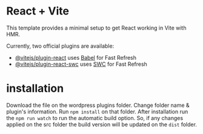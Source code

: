 # React + Vite

This template provides a minimal setup to get React working in Vite with HMR.

Currently, two official plugins are available:

- [@vitejs/plugin-react](https://github.com/vitejs/vite-plugin-react/blob/main/packages/plugin-react/README.md) uses [Babel](https://babeljs.io/) for Fast Refresh
- [@vitejs/plugin-react-swc](https://github.com/vitejs/vite-plugin-react-swc) uses [SWC](https://swc.rs/) for Fast Refresh

# installation
Download the file on the wordpress plugins folder. Change folder name & plugin's information.
Run `npm install` on that folder. After installation run the `npm run watch` to run the automatic build option. So, if any changes applied on the src folder the build version will be updated on the `dist` folder. 